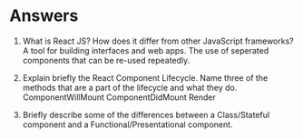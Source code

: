 # Answers

1. What is React JS? How does it differ from other JavaScript frameworks?
A tool for building interfaces and web apps. The use of seperated components that can be re-used repeatedly.

2. Explain briefly the React Component Lifecycle. Name three of the methods that are a part of the lifecycle and what they do.
ComponentWillMount
ComponentDidMount
Render

3. Briefly describe some of the differences between a Class/Stateful component and a Functional/Presentational component.
